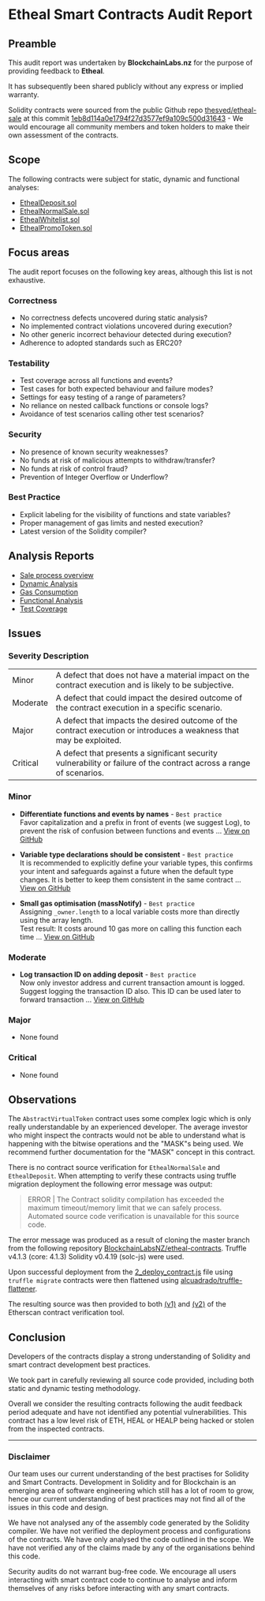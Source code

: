 # Etheal Smart Contracts Audit Report

## Preamble
This audit report was undertaken by **BlockchainLabs.nz** for the purpose of providing feedback to **Etheal**.

It has subsequently been shared publicly without any express or implied warranty.

Solidity contracts were sourced from the public Github repo [thesved/etheal-sale](https://github.com/thesved/etheal-sale) at this commit [1eb8d114a0e1794f27d3577ef9a109c500d31643](https://github.com/thesved/etheal-sale/commit/1eb8d114a0e1794f27d3577ef9a109c500d31643) - We would encourage all community members and token holders to make their own assessment of the contracts.

## Scope
The following contracts were subject for static, dynamic and functional analyses:

- [EthealDeposit.sol](https://github.com/thesved/etheal-sale/blob/1eb8d114a0e1794f27d3577ef9a109c500d31643/contracts/EthealDeposit.sol)
- [EthealNormalSale.sol](https://github.com/thesved/etheal-sale/blob/1eb8d114a0e1794f27d3577ef9a109c500d31643/contracts/EthealNormalSale.sol)
- [EthealWhitelist.sol](https://github.com/thesved/etheal-sale/blob/1eb8d114a0e1794f27d3577ef9a109c500d31643/contracts/EthealWhitelist.sol)
- [EthealPromoToken.sol](https://github.com/thesved/etheal-sale/blob/1eb8d114a0e1794f27d3577ef9a109c500d31643/contracts/EthealPromoToken.sol)

## Focus areas
The audit report focuses on the following key areas, although this list is not exhaustive.

### Correctness
- No correctness defects uncovered during static analysis?
- No implemented contract violations uncovered during execution?
- No other generic incorrect behaviour detected during execution?
- Adherence to adopted standards such as ERC20?

### Testability
- Test coverage across all functions and events?
- Test cases for both expected behaviour and failure modes?
- Settings for easy testing of a range of parameters?
- No reliance on nested callback functions or console logs?
- Avoidance of test scenarios calling other test scenarios?

### Security
- No presence of known security weaknesses?
- No funds at risk of malicious attempts to withdraw/transfer?
- No funds at risk of control fraud?
- Prevention of Integer Overflow or Underflow?

### Best Practice
- Explicit labeling for the visibility of functions and state variables?
- Proper management of gas limits and nested execution?
- Latest version of the Solidity compiler?

## Analysis Reports

- [Sale process overview](sales-process.md)
- [Dynamic Analysis](dynamic-analysis.md)
- [Gas Consumption](gas-consumption-report.md)
- [Functional Analysis](functional-tests.md)
- [Test Coverage](test-coverage.md)

## Issues

### Severity Description
<table>
<tr>
  <td>Minor</td>
  <td>A defect that does not have a material impact on the contract execution and is likely to be subjective.</td>
</tr>
<tr>
  <td>Moderate</td>
  <td>A defect that could impact the desired outcome of the contract execution in a specific scenario.</td>
</tr>
<tr>
  <td>Major</td>
  <td> A defect that impacts the desired outcome of the contract execution or introduces a weakness that may be exploited.</td>
</tr>
<tr>
  <td>Critical</td>
  <td>A defect that presents a significant security vulnerability or failure of the contract across a range of scenarios.</td>
</tr>
</table>

### Minor

- **Differentiate functions and events by names** - `Best practice`
<br>Favor capitalization and a prefix in front of events (we suggest Log), to prevent the risk of confusion between functions and events ... [View on GitHub](https://github.com/BlockchainLabsNZ/etheal-contracts/issues/20)

- **Variable type declarations should be consistent** - `Best practice`
<br>It is recommended to explicitly define your variable types, this confirms your intent and safeguards against a future when the default type changes. It is better to keep them consistent in the same contract ... [View on GitHub](https://github.com/BlockchainLabsNZ/etheal-contracts/issues/16)

- **Small gas optimisation (massNotify)** - `Best practice`
<br>Assigning `_owner.length` to a local variable costs more than directly using the array length.<br>Test result: It costs around 10 gas more on calling this function each time ... [View on GitHub](https://github.com/BlockchainLabsNZ/etheal-contracts/issues/15)

### Moderate

- **Log transaction ID on adding deposit** - `Best practice`
<br>Now only investor address and current transaction amount is logged. Suggest logging the transaction ID also. This ID can be used later to forward transaction ... [View on GitHub](https://github.com/BlockchainLabsNZ/etheal-contracts/issues/18)

### Major

- None found

### Critical

- None found

## Observations

The `AbstractVirtualToken` contract uses some complex logic which is only really understandable by an experienced developer. The average investor who might inspect the contracts would not be able to understand what is happening with the bitwise operations and the "MASK"s being used. We recommend further documentation for the "MASK" concept in this contract.

There is no contract source verification for `EthealNormalSale` and `EthealDeposit`. When attempting to verify these contracts using truffle migration deployment the following error message was output:

> ERROR | The Contract solidity compilation has exceeded the maximum timeout/memory limit that we can safely process. Automated source code verification is unavailable for this source code.

The error message was produced as a result of cloning the master branch from the following repository [BlockchainLabsNZ/etheal-contracts](https://github.com/BlockchainLabsNZ/etheal-contracts). Truffle v4.1.3 (core: 4.1.3) Solidity v0.4.19 (solc-js) were used.

Upon successful deployment from the [2_deploy_contract.js](https://github.com/BlockchainLabsNZ/etheal-contracts/blob/migration_testing/migrations/2_deploy_contracts.js) file using `truffle migrate` contracts were then flattened using [alcuadrado/truffle-flattener](https://github.com/alcuadrado/truffle-flattener). 

The resulting source was then provided to both [(v1)](https://kovan.etherscan.io/verifyContract) and [(v2)](https://kovan.etherscan.io/verifyContract2?a=) of the Etherscan contract verification tool.


## Conclusion

Developers of the contracts display a strong understanding of Solidity and smart contract development best practices.

We took part in carefully reviewing all source code provided, including both static and dynamic testing methodology.

Overall we consider the resulting contracts following the audit feedback period adequate and have not identified any potential vulnerabilities. This contract has a low level risk of ETH, HEAL or HEALP being hacked or stolen from the inspected contracts.

___

### Disclaimer

Our team uses our current understanding of the best practises for Solidity and Smart Contracts. Development in Solidity and for Blockchain is an emerging area of software engineering which still has a lot of room to grow, hence our current understanding of best practices may not find all of the issues in this code and design.

We have not analysed any of the assembly code generated by the Solidity compiler. We have not verified the deployment process and configurations of the contracts. We have only analysed the code outlined in the scope. We have not verified any of the claims made by any of the organisations behind this code.

Security audits do not warrant bug-free code. We encourage all users interacting with smart contract code to continue to analyse and inform themselves of any risks before interacting with any smart contracts.

